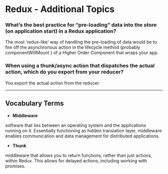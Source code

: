 # Redux - Additional Topics


### What’s the best practice for “pre-loading” data into the store (on application start) in a Redux application?

The most ‘redux-like’ way of handling the pre-loading of data would be to fire off the asynchronous action in the lifecycle method (probably componentWillMount ) of a Higher Order Component that wraps your app.

### When using a thunk/async action that dispatches the actual action, which do you export from your reducer?

You export the actual action from the reducer.

***

## Vocabulary Terms

* **Middleware**

software that lies between an operating system and the applications running on it. Essentially functioning as hidden translation layer, middleware enables communication and data management for distributed applications.

* **Thunk**

middleware that allows you to return functions, rather than just actions, within Redux. This allows for delayed actions, including working with promises.
